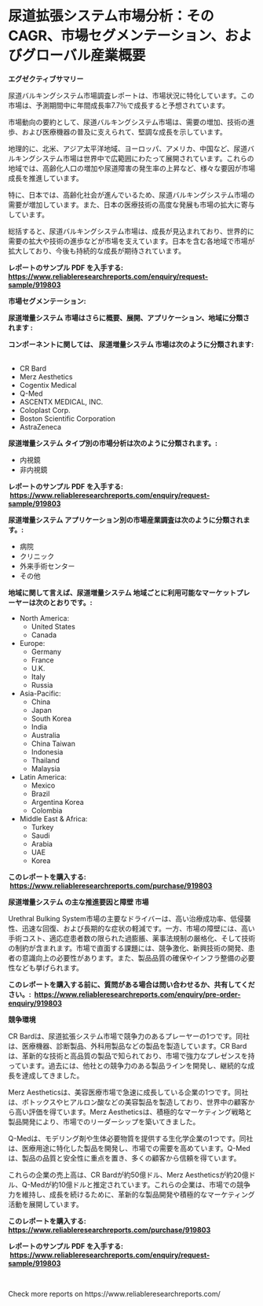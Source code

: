 <p><h1>尿道拡張システム市場分析：そのCAGR、市場セグメンテーション、およびグローバル産業概要</h1></p><p><strong>エグゼクティブサマリー</strong></p>
<p><p>尿道バルキングシステム市場調査レポートは、市場状況に特化しています。この市場は、予測期間中に年間成長率7.7％で成長すると予想されています。</p><p>市場動向の要約として、尿道バルキングシステム市場は、需要の増加、技術の進歩、および医療機器の普及に支えられて、堅調な成長を示しています。</p><p>地理的に、北米、アジア太平洋地域、ヨーロッパ、アメリカ、中国など、尿道バルキングシステム市場は世界中で広範囲にわたって展開されています。これらの地域では、高齢化人口の増加や尿道障害の発生率の上昇など、様々な要因が市場成長を推進しています。</p><p>特に、日本では、高齢化社会が進んでいるため、尿道バルキングシステム市場の需要が増加しています。また、日本の医療技術の高度な発展も市場の拡大に寄与しています。</p><p>総括すると、尿道バルキングシステム市場は、成長が見込まれており、世界的に需要の拡大や技術の進歩などが市場を支えています。日本を含む各地域で市場が拡大しており、今後も持続的な成長が期待されています。</p></p>
<p><strong>レポートのサンプル PDF を入手する: <a href="https://www.reliableresearchreports.com/enquiry/request-sample/919803">https://www.reliableresearchreports.com/enquiry/request-sample/919803</a></strong></p>
<p><strong>市場セグメンテーション:</strong></p>
<p><strong> 尿道増量システム 市場はさらに概要、展開、アプリケーション、地域に分類されます :</strong></p>
<p><strong>コンポーネントに関しては、 尿道増量システム 市場は次のように分類されます: &nbsp;</strong></p>
<p><ul><li>CR Bard</li><li>Merz Aesthetics</li><li>Cogentix Medical</li><li>Q-Med</li><li>ASCENTX MEDICAL, INC.</li><li>Coloplast Corp.</li><li>Boston Scientific Corporation</li><li>AstraZeneca</li></ul></p>
<p><strong> 尿道増量システム タイプ別の市場分析は次のように分類されます。:</strong></p>
<p><ul><li>内視鏡</li><li>非内視鏡</li></ul></p>
<p><strong>レポートのサンプル PDF を入手する: &nbsp;<a href="https://www.reliableresearchreports.com/enquiry/request-sample/919803">https://www.reliableresearchreports.com/enquiry/request-sample/919803</a></strong></p>
<p><strong> 尿道増量システム アプリケーション別の市場産業調査は次のように分類されます。:</strong></p>
<p><ul><li>病院</li><li>クリニック</li><li>外来手術センター</li><li>その他</li></ul></p>
<p><strong>地域に関して言えば、尿道増量システム 地域ごとに利用可能なマーケットプレーヤーは次のとおりです。:</strong></p>
<p><ul>
    <li>
        North America:
        <ul>
            <li>United States</li>
            <li>Canada</li>
        </ul>
    </li>
    <li>
        Europe:
        <ul>
            <li>Germany</li>
            <li>France</li>
            <li>U.K.</li>
            <li>Italy</li>
            <li>Russia</li>
        </ul>
    </li>
    <li>
        Asia-Pacific:
        <ul>
            <li>China</li>
            <li>Japan</li>
            <li>South Korea</li>
            <li>India</li>
            <li>Australia</li>
            <li>China Taiwan</li>
            <li>Indonesia</li>
            <li>Thailand</li>
            <li>Malaysia</li>
        </ul>
    </li>
    <li>
        Latin America:
        <ul>
            <li>Mexico</li>
            <li>Brazil</li>
            <li>Argentina Korea</li>
            <li>Colombia</li>
        </ul>
    </li>
    <li>
        Middle East & Africa:
        <ul>
            <li>Turkey</li>
            <li>Saudi</li>
            <li>Arabia</li>
            <li>UAE</li>
            <li>Korea</li>
        </ul>
    </li>
    </ul></p>
<p><strong>このレポートを購入する: &nbsp;<a href="https://www.reliableresearchreports.com/purchase/919803">https://www.reliableresearchreports.com/purchase/919803</a></strong></p>
<p><strong>尿道増量システム の主な推進要因と障壁 市場</strong></p>
<p><p>Urethral Bulking System市場の主要なドライバーは、高い治療成功率、低侵襲性、迅速な回復、および長期的な症状の軽減です。一方、市場の障壁には、高い手術コスト、適応症患者数の限られた過膨脹、薬事法規制の厳格化、そして技術の制約が含まれます。市場で直面する課題には、競争激化、新興技術の開発、患者の意識向上の必要性があります。また、製品品質の確保やインフラ整備の必要性なども挙げられます。</p></p>
<p><strong>このレポートを購入する前に、質問がある場合は問い合わせるか、共有してください。:&nbsp; <a href="https://www.reliableresearchreports.com/enquiry/pre-order-enquiry/919803">https://www.reliableresearchreports.com/enquiry/pre-order-enquiry/919803</a></strong></p>
<p><strong>競争環境</strong></p>
<p><p>CR Bardは、尿道拡張システム市場で競争力のあるプレーヤーの1つです。同社は、医療機器、診断製品、外科用製品などの製品を製造しています。CR Bardは、革新的な技術と高品質の製品で知られており、市場で強力なプレゼンスを持っています。過去には、他社との競争力のある製品ラインを開発し、継続的な成長を達成してきました。</p><p>Merz Aestheticsは、美容医療市場で急速に成長している企業の1つです。同社は、ボトックスやヒアルロン酸などの美容製品を製造しており、世界中の顧客から高い評価を得ています。Merz Aestheticsは、積極的なマーケティング戦略と製品開発により、市場でのリーダーシップを築いてきました。</p><p>Q-Medは、モデリング剤や生体必要物質を提供する生化学企業の1つです。同社は、医療用途に特化した製品を開発し、市場での需要を高めています。Q-Medは、製品の品質と安全性に重点を置き、多くの顧客から信頼を得ています。</p><p>これらの企業の売上高は、CR Bardが約50億ドル、Merz Aestheticsが約20億ドル、Q-Medが約10億ドルと推定されています。これらの企業は、市場での競争力を維持し、成長を続けるために、革新的な製品開発や積極的なマーケティング活動を展開しています。</p></p>
<p><strong>このレポートを購入する: &nbsp; <a href="https://www.reliableresearchreports.com/purchase/919803">https://www.reliableresearchreports.com/purchase/919803</a></strong></p>
<p><strong>レポートのサンプル PDF を入手する: &nbsp;<a href="https://www.reliableresearchreports.com/enquiry/request-sample/919803">https://www.reliableresearchreports.com/enquiry/request-sample/919803</a></strong><strong></strong></p>
<p>&nbsp;</p>
<p>Check more reports on https://www.reliableresearchreports.com/</p>